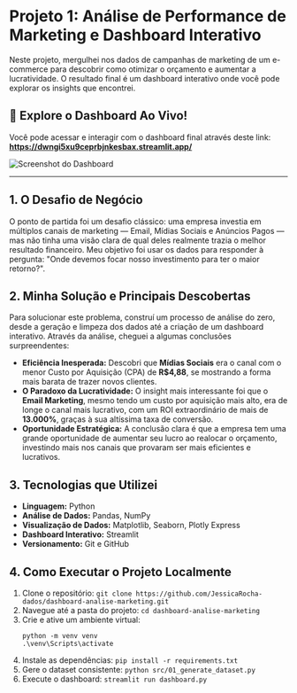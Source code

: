 # Projeto 1: Análise de Performance de Marketing e Dashboard Interativo

Neste projeto, mergulhei nos dados de campanhas de marketing de um e-commerce para descobrir como otimizar o orçamento e aumentar a lucratividade. O resultado final é um dashboard interativo onde você pode explorar os insights que encontrei.

## 🚀 Explore o Dashboard Ao Vivo!

Você pode acessar e interagir com o dashboard final através deste link:
**https://dwngi5xu9ceprbjnkesbax.streamlit.app/**

![Screenshot do Dashboard](https://i.imgur.com/x8g06N5.png) 

---

## 1. O Desafio de Negócio

O ponto de partida foi um desafio clássico: uma empresa investia em múltiplos canais de marketing — Email, Mídias Sociais e Anúncios Pagos — mas não tinha uma visão clara de qual deles realmente trazia o melhor resultado financeiro. Meu objetivo foi usar os dados para responder à pergunta: "Onde devemos focar nosso investimento para ter o maior retorno?".

## 2. Minha Solução e Principais Descobertas

Para solucionar este problema, construí um processo de análise do zero, desde a geração e limpeza dos dados até a criação de um dashboard interativo. Através da análise, cheguei a algumas conclusões surpreendentes:

* **Eficiência Inesperada:** Descobri que **Mídias Sociais** era o canal com o menor Custo por Aquisição (CPA) de **R$4,88**, se mostrando a forma mais barata de trazer novos clientes.
* **O Paradoxo da Lucratividade:** O insight mais interessante foi que o **Email Marketing**, mesmo tendo um custo por aquisição mais alto, era de longe o canal mais lucrativo, com um ROI extraordinário de mais de **13.000%**, graças à sua altíssima taxa de conversão.
* **Oportunidade Estratégica:** A conclusão clara é que a empresa tem uma grande oportunidade de aumentar seu lucro ao realocar o orçamento, investindo mais nos canais que provaram ser mais eficientes e lucrativos.

## 3. Tecnologias que Utilizei
* **Linguagem:** Python
* **Análise de Dados:** Pandas, NumPy
* **Visualização de Dados:** Matplotlib, Seaborn, Plotly Express
* **Dashboard Interativo:** Streamlit
* **Versionamento:** Git e GitHub

## 4. Como Executar o Projeto Localmente
1.  Clone o repositório: `git clone https://github.com/JessicaRocha-dados/dashboard-analise-marketing.git`
2.  Navegue até a pasta do projeto: `cd dashboard-analise-marketing`
3.  Crie e ative um ambiente virtual:
    ```
    python -m venv venv
    .\venv\Scripts\activate
    ```
4.  Instale as dependências: `pip install -r requirements.txt`
5.  Gere o dataset consistente: `python src/01_generate_dataset.py`
6.  Execute o dashboard: `streamlit run dashboard.py`
